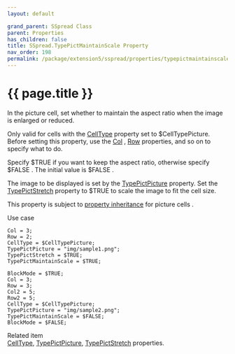 ```yaml
---
layout: default

grand_parent: SSpread Class
parent: Properties
has_children: false
title: SSpread.TypePictMaintainScale Property
nav_order: 198
permalink: /package/extension5/sspread/properties/typepictmaintainscale
---
```

# {{ page.title }}

In the picture cell, set whether to maintain the aspect ratio when the image is enlarged or reduced.

Only valid for cells with the <a href="/package/extension5/sspread/properties/celltype">CellType</a> property set to $CellTypePicture.
<br>Before setting this property, use the <a href="/package/extension5/sspread/properties/col">Col</a> , <a href="/package/extension5/sspread/properties/row">Row</a> properties, and so on to specify what to do.

Specify $TRUE if you want to keep the aspect ratio, otherwise specify $FALSE .
The initial value is $FALSE .

The image to be displayed is set by the <a href="/package/extension5/sspread/properties/typepictpicture">TypePictPicture</a> property.
Set the <a href="/package/extension5/sspread/properties/typepictstretch">TypePictStretch</a> property to $TRUE to scale the image to fit the cell size.

This property is subject to <a href="/package/extension5/sspread/properties/celltype#property-inheritance-for-each-cell-data-type">property inheritance</a> for picture cells .

Use case
```
Col = 3;
Row = 2;
CellType = $CellTypePicture;
TypePictPicture = "img/sample1.png";
TypePictStretch = $TRUE;
TypePictMaintainScale = $TRUE;
 
BlockMode = $TRUE;
Col = 3;
Row = 3;
Col2 = 5;
Row2 = 5;
CellType = $CellTypePicture;
TypePictPicture = "img/sample2.png";
TypePictMaintainScale = $FALSE;
BlockMode = $FALSE;
```

Related item<br>
<a href="/package/extension5/sspread/properties/celltype">CellType</a>, <a href="/package/extension5/sspread/properties/typepictpicture">TypePictPicture</a>, <a href="/package/extension5/sspread/properties/typepictstretch">TypePictStretch</a> properties.